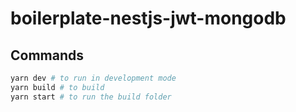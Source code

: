 # boilerplate-nestjs-jwt-mongodb

## Commands

```sh
yarn dev # to run in development mode
yarn build # to build
yarn start # to run the build folder
```
